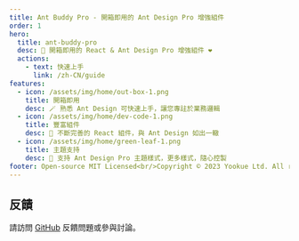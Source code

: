 ```yaml
---
title: Ant Buddy Pro - 開箱即用的 Ant Design Pro 增強組件
order: 1
hero:
  title: ant-buddy-pro
  desc: 🏅 開箱即用的 React & Ant Design Pro 增強組件 ❤️
  actions:
    - text: 快速上手
      link: /zh-CN/guide
features:
  - icon: /assets/img/home/out-box-1.png
    title: 開箱即用
    desc: 🪄 熟悉 Ant Design 可快速上手，讓您專註於業務邏輯
  - icon: /assets/img/home/dev-code-1.png
    title: 豐富組件
    desc: 💎 不斷完善的 React 組件，與 Ant Design 如出一轍
  - icon: /assets/img/home/green-leaf-1.png
    title: 主題支持
    desc: 🎨 支持 Ant Design Pro 主題樣式，更多樣式，隨心控製
footer: Open-source MIT Licensed<br/>Copyright © 2023 Yookue Ltd. All rights reserved
---
```



## 反饋

請訪問 [GitHub](https://github.com/yookue/ant-buddy-pro) 反饋問題或參與討論。
